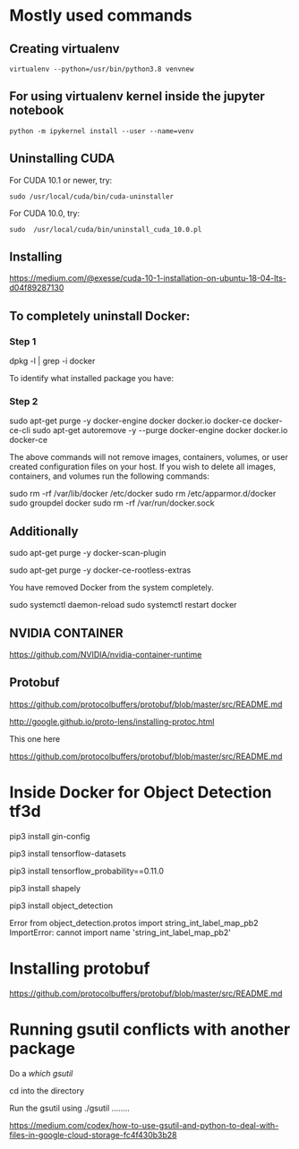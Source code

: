 # Mostly used commands

## Creating virtualenv
```
virtualenv --python=/usr/bin/python3.8 venvnew
```

## For using virtualenv kernel inside the jupyter notebook
```
python -m ipykernel install --user --name=venv
```

## Uninstalling CUDA


For CUDA 10.1 or newer, try:
```
sudo /usr/local/cuda/bin/cuda-uninstaller
```

For CUDA 10.0, try:
```
sudo  /usr/local/cuda/bin/uninstall_cuda_10.0.pl
```

## Installing

https://medium.com/@exesse/cuda-10-1-installation-on-ubuntu-18-04-lts-d04f89287130



## To completely uninstall Docker:

### Step 1

dpkg -l | grep -i docker

To identify what installed package you have:

### Step 2

sudo apt-get purge -y docker-engine docker docker.io docker-ce docker-ce-cli
sudo apt-get autoremove -y --purge docker-engine docker docker.io docker-ce  

The above commands will not remove images, containers, volumes, or user created configuration files on your host. If you wish to delete all images, containers, and volumes run the following commands:

sudo rm -rf /var/lib/docker /etc/docker
sudo rm /etc/apparmor.d/docker
sudo groupdel docker
sudo rm -rf /var/run/docker.sock

## Additionally

sudo apt-get purge -y docker-scan-plugin

sudo apt-get purge -y docker-ce-rootless-extras


You have removed Docker from the system completely.


sudo systemctl daemon-reload
sudo systemctl restart docker

## NVIDIA CONTAINER
https://github.com/NVIDIA/nvidia-container-runtime

## Protobuf

https://github.com/protocolbuffers/protobuf/blob/master/src/README.md

http://google.github.io/proto-lens/installing-protoc.html

This one here

https://github.com/protocolbuffers/protobuf/blob/master/src/README.md




# Inside Docker for Object Detection tf3d

pip3 install gin-config

pip3 install tensorflow-datasets

pip3 install tensorflow_probability==0.11.0

pip3 install shapely

pip3 install object_detection

Error
    from object_detection.protos import string_int_label_map_pb2
ImportError: cannot import name 'string_int_label_map_pb2'


# Installing protobuf
https://github.com/protocolbuffers/protobuf/blob/master/src/README.md

# Running gsutil conflicts with another package

Do a *which gsutil*

cd into the directory 

Run the gsutil using ./gsutil ........

https://medium.com/codex/how-to-use-gsutil-and-python-to-deal-with-files-in-google-cloud-storage-fc4f430b3b28

